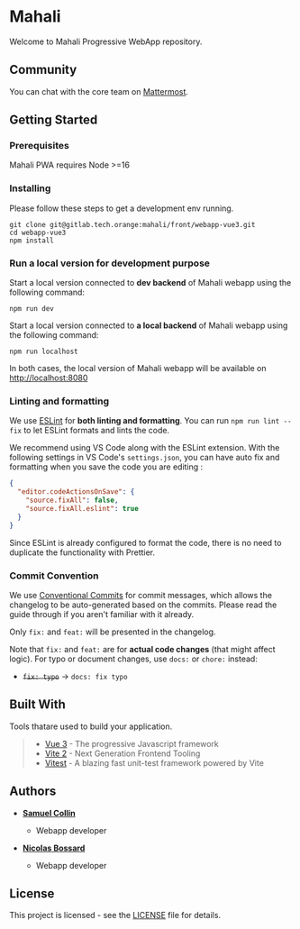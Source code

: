 # Mahali

Welcome to Mahali Progressive WebApp repository.

## Community

You can chat with the core team on [Mattermost](https://mattermost.tech.orange/mahali/channels/town-square).

## Getting Started

### Prerequisites

Mahali PWA requires Node >=16

### Installing

Please follow these steps to get a development env running.

```shell
git clone git@gitlab.tech.orange:mahali/front/webapp-vue3.git
cd webapp-vue3
npm install
```

### Run a local version for development purpose

Start a local version connected to **dev backend** of Mahali webapp using the following command:

```shell
npm run dev
```

Start a local version connected to **a local backend** of Mahali webapp using the following command:

```shell
npm run localhost
```

In both cases, the local version of Mahali webapp will be available on <http://localhost:8080>

### Linting and formatting

We use [ESLint](https://eslint.org/) for **both linting and formatting**.
You can run `npm run lint --fix` to let ESLint formats and lints the code.

We recommend using VS Code along with the ESLint extension.
With the following settings in VS Code's `settings.json`, you can have auto fix and formatting when you save the code you are editing :

```json
{
  "editor.codeActionsOnSave": {
    "source.fixAll": false,
    "source.fixAll.eslint": true
  }
}
```

Since ESLint is already configured to format the code, there is no need to duplicate the functionality with Prettier.

### Commit Convention

We use [Conventional Commits](https://www.conventionalcommits.org/) for commit messages, which allows the changelog to be auto-generated based on the commits. Please read the guide through if you aren't familiar with it already.

Only `fix:` and `feat:` will be presented in the changelog.

Note that `fix:` and `feat:` are for **actual code changes** (that might affect logic).
For typo or document changes, use `docs:` or `chore:` instead:

- ~~`fix: typo`~~ -> `docs: fix typo`


## Built With

Tools thatare used to build your application.

> - [Vue 3](https://github.com/vuejs/core) - The progressive Javascript framework
> - [Vite 2](https://github.com/vitejs/vite) - Next Generation Frontend Tooling
> - [Vitest](https://github.com/vitest-dev/vitest) - A blazing fast unit-test framework powered by Vite

## Authors

- **[Samuel Collin](https://gitlab.tech.orange/samuel.collin)**
  - Webapp developer

- **[Nicolas Bossard](https://gitlab.tech.orange/nicolas.bossard)**
  - Webapp developer

## License

This project is licensed - see the [LICENSE](LICENSE) file for details.

